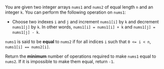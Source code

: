 You are given two integer arrays `nums1` and `nums2` of equal length `n` and an integer `k`. You can perform the following operation on `nums1`:

- Choose two indexes `i` and `j` and increment `nums1[i]` by `k` and decrement `nums1[j]` by `k`. In other words, `nums1[i] = nums1[i] + k` and `nums1[j] = nums1[j] - k`.

`nums1` is said to be **equal** to `nums2` if for all indices `i` such that `0 <= i < n`, `nums1[i] == nums2[i]`.

Return the **minimum** number of operations required to make `nums1` equal to `nums2`. If it is impossible to make them equal, return `-1`.